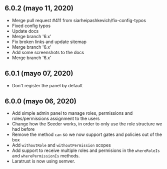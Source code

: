 ## 6.0.2 (mayo 11, 2020)
  - Merge pull request #411 from siarheipashkevich/fix-config-typos
  - Fixed config typos
  - Update docs
  - Merge branch '6.x'
  - Fix broken links and update sitemap
  - Merge branch '6.x'
  - Add some screenshots to the docs
  - Merge branch '6.x'

## 6.0.1 (mayo 07, 2020)
  - Don't register the panel by default

## 6.0.0 (mayo 06, 2020)
- Add simple admin panel to manage roles, permissions and roles/permissions assignment to the users
- Change how the Seeder works, in order to only use the role structure we had before
- Remove the method `can` so we now support gates and policies out of the box
- Add `withoutRole` and `withoutPermission` scopes
- Add support to receive multiple roles and permisions in the `whereRoleIs` and `wherePermissionIs` methods.
- Laratrust is now using semver.

